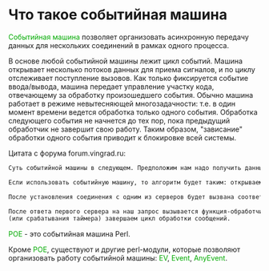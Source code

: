 ﻿# Что такое событийная машина

<font color="#00aa00">Событийная машина</font> позволяет организовать асинхронную передачу данных для нескольких соединений в рамках одного процесса.

В основе любой событийной машины лежит цикл событий. Машина открывает несколько потоков данных для приема сигналов, и по циклу отслеживает поступление вызовов. Как только фиксируется событие ввода/вывода, машина передает управление участку кода, отвечающему за обработку произошедшего события. Обычно машина работает в режиме невытесняющей многозадачности: т.е. в один момент времени ведется обработка только одного события. Обработка следующего события не начнется до тех пор, пока предыдущий обработчик не завершит свою работу. Таким образом, "зависание" обработки одного события приводит к блокировке всей системы.

Цитата с форума forum.vingrad.ru:

```html
Суть событийной машины в следующем. Предположим нам надо получить данные от двух серверов. Стандартно это делается так: соединяемся с первым сервером, посылаем запрос, получаем ответ, закрываем соединение, соединяемся со вторым сервером... В случае если соединение установить невозможно, программа будет ожидать до истечения таймаута.

Если использовать событийную машину, то алгоритм будет таким: открываем сокет к первому серверу в неблокируемом режиме (не дожидаясь соединения) и создаем функцию-обработчик записи в сокет, открываем сокет ко второму серверу в неблокируемом режиме и создаем функцию-обработчик записи в сокет, создаем таймер для завершения обработки по истечении таймаута (можно задать отдельные таймеры для каждого соединения, по желанию). Запускаем цикл обработки событий.

После установления соединения с одним из серверов будет вызвана соответствующая функция-обработчик. Например, для первого сервера. Внутри этой функции мы выполняем запрос к удаленному серверу и создаем функцию-обработчик чтения из сокета, после завершения функции-обработчика записи управление передается обратно в цикл обработки событий (во время выполнения функции-обработчика другие события не обрабатываются, т.к. у нас один поток выполнения).

После ответа первого сервера на наш запрос вызывается функция-обработчик для чтения, в которой мы получаем данные из сокета и сохраняем их (или обрабатываем). После получения всех данных закрываем соединение. Функция-обработчик чтения вызывается по мере получения данных от сервера многократно. После получения всех данных от сервера закрываем соединение. После закрытия всех соединений
(или срабатывания таймера) завершаем цикл обработки сообщений.
```

<font color="#00aa00">POE</font> - это событийная машина Perl.

Кроме <font color="#00aa00">POE</font>, существуют и другие perl-модули, которые позволяют организовать работу событийной машины: <font color="#00aa00">EV</font>, <font color="#00aa00">Event</font>, <font color="#00aa00">AnyEvent</font>.
